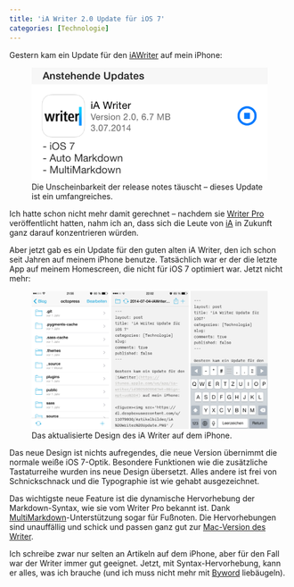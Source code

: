 ```yaml
---
title: 'iA Writer 2.0 Update für iOS 7'
categories: [Technologie]
---
```


Gestern kam ein Update für den [iAWriter](https://itunes.apple.com/us/app/ia-writer/id392502056?mt=8&ign-mpt=uo%3D4) auf mein iPhone:

<figure><img src='/images/iA%20Writer%20Update.PNG' /><figcaption>
Die Unscheinbarkeit der release notes täuscht – dieses Update ist ein umfangreiches.</figcaption></figure>

Ich hatte schon nicht mehr damit gerechnet – nachdem sie [Writer Pro](http://writer.pro/) veröffentlicht hatten, nahm ich an, dass sich die Leute von [iA](http://ia.net) in Zukunft ganz darauf konzentrieren würden.

Aber jetzt gab es ein Update für den guten alten iA Writer, den ich schon seit Jahren auf meinem iPhone benutze. Tatsächlich war er der die letzte App auf meinem Homescreen, die nicht für iOS 7 optimiert war. Jetzt nicht mehr:

<figure><img src='/images/writer-update.jpg' /><figcaption>
Das aktualisierte Design des iA Writer auf dem iPhone.</figcaption></figure>

Das neue Design ist nichts aufregendes, die neue Version übernimmt die normale weiße iOS 7-Optik. Besondere Funktionen wie die zusätzliche Tastaturreihe wurden ins neue Design übersetzt. Alles andere ist frei von Schnickschnack und die Typographie ist wie gehabt ausgezeichnet.

Das wichtigste neue Feature ist die dynamische Hervorhebung der Markdown-Syntax, wie sie vom Writer Pro bekannt ist. Dank [MultiMarkdown](http://fletcherpenney.net/multimarkdown/)-Unterstützung sogar für Fußnoten. Die Hervorhebungen sind unauffällig und schick und passen ganz gut zur [Mac-Version des Writer](http://www.iawriter.com/mac/).

Ich schreibe zwar nur selten an Artikeln auf dem iPhone, aber für den Fall war der Writer immer gut geeignet. Jetzt, mit Syntax-Hervorhebung, kann er alles, was ich brauche (und ich muss nicht mehr mit [Byword](http://bywordapp.com/) liebäugeln).
